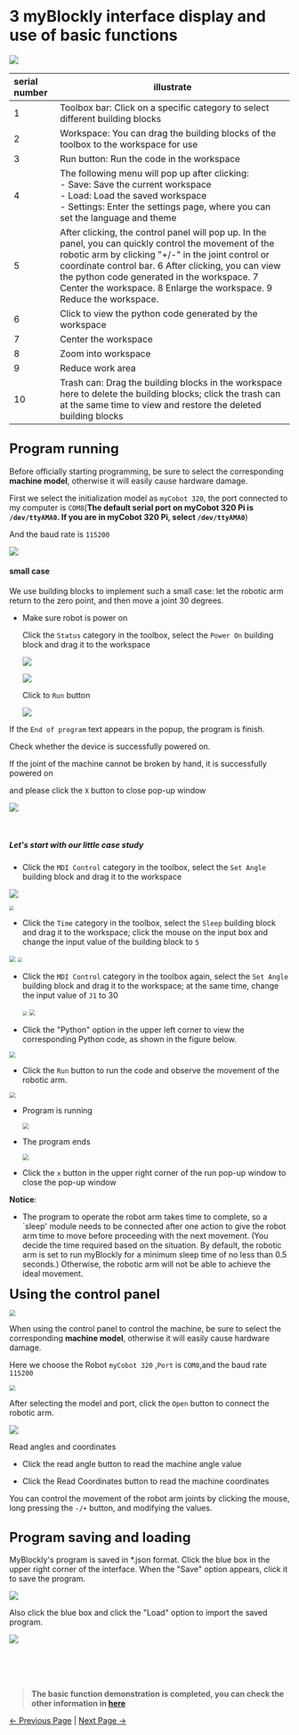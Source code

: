 # 3 myBlockly interface display and use of basic functions

<img src="../../../../resources/5-BasicApplication/5.2.1/pi/img/interface/1.png" />





| serial number | illustrate                                                   |
| :------------ | ------------------------------------------------------------ |
| 1             | Toolbox bar: Click on a specific category to select different building blocks |
| 2             | Workspace: You can drag the building blocks of the toolbox to the workspace for use |
| 3             | Run button: Run the code in the workspace                    |
| 4             | The following menu will pop up after clicking:<br /> - Save: Save the current workspace<br /> - Load: Load the saved workspace<br /> - Settings: Enter the settings page, where you can set the language and theme |
| 5             | After clicking, the control panel will pop up. In the panel, you can quickly control the movement of the robotic arm by clicking "+/-" in the joint control or coordinate control bar. 6 After clicking, you can view the python code generated in the workspace. 7 Center the workspace. 8 Enlarge the workspace. 9 Reduce the workspace. |
| 6             | Click to view the python code generated by the workspace     |
| 7             | Center the workspace                                         |
| 8             | Zoom into workspace                                          |
| 9             | Reduce work area                                             |
| 10            | Trash can: Drag the building blocks in the workspace here to delete the building blocks; click the trash can at the same time to view and restore the deleted building blocks |





## **<font size=5>Program running</font>**

Before officially starting programming, be sure to select the corresponding **machine model**, otherwise it will easily cause hardware damage.

First  we select the initialization model as `myCobot 320`, the port connected to my computer is `COM8`(**The default serial port on myCobot 320 Pi is `/dev/ttyAMA0`. If you are in myCobot 320 Pi, select  `/dev/ttyAMA0`**)

And the baud rate is `115200`

![](../../../../resources/5-BasicApplication/5.2.1/pi/img/interface/2.png)



#### small case

We use building blocks to implement such a small case: let the robotic arm return to the zero point, and then move a joint 30 degrees.

- Make sure robot is power on

  Click the `Status` category in the toolbox, select the `Power On` building block and drag it to the workspace

  ![](../../../../resources/5-BasicApplication/5.2.1/pi/img/power_on1.png)





  ![](../../../../resources/5-BasicApplication/5.2.1/pi/img/power_on2.png)



  Click to `Run` button

  ![](../../../../resources/5-BasicApplication/5.2.1/pi/img/power_on3.png)



If the `End of program` text appears in the popup, the program is finish.

Check whether the device is successfully powered on.

If the joint of the machine cannot be broken by hand, it is successfully powered on



and please click the `X` button to close  pop-up window

![](../../../../resources/5-BasicApplication/5.2.1/pi/img/power_on_finish.png)

​



##### Let's start with our little case study

- Click the `MDI Control` category in the toolbox, select the `Set Angle` building block and drag it to the workspace

![](../../../../resources/5-BasicApplication/5.2.1/pi/img/interface/小案例1.png)

<img src="../../../../resources/5-BasicApplication/5.2.1/pi/img/interface/小案例2.png" style="zoom:50%;" />

- Click the `Time` category in the toolbox, select the `Sleep` building block and drag it to the workspace; click the mouse on the input box and change the input value of the building block to `5`

<img src="../../../../resources/5-BasicApplication/5.2.1/pi/img/interface/小案例3.png" style="zoom:67%;" />

<img src="../../../../resources/5-BasicApplication/5.2.1/pi/img/interface/小案例4.png" style="zoom: 50%;" />

- Click the `MDI Control` category in the toolbox again, select the `Set Angle` building block and drag it to the workspace; at the same time, change the input value of `J1` to 30

  <img src="../../../../resources/5-BasicApplication/5.2.1/pi/img/interface/小案例5.png" style="zoom: 50%;" />



  <img src="../../../../resources/5-BasicApplication/5.2.1/pi/img/interface/小案例6.png" style="zoom: 67%;" />





- Click the "Python" option in the upper left corner to view the corresponding Python code, as shown in the figure below.

<img src="../../../../resources/5-BasicApplication/5.2.1/pi/img/interface/小案例代码.png" style="zoom:67%;" />



- Click the `Run` button to run the code and observe the movement of the robotic arm.

<img src="../../../../resources/5-BasicApplication/5.2.1/pi/img/interface/run.png" style="zoom:67%;" />



- Program is running

  <img src="../../../../resources/5-BasicApplication/5.2.1/pi/img/interface/run1.png" style="zoom:67%;" />

- The program ends

  <img src="../../../../resources/5-BasicApplication/5.2.1/pi/img/interface/run2.png" style="zoom:67%;" />



- Click the `x` button in the upper right corner of the run pop-up window to close the pop-up window



**Notice**:

- The program to operate the robot arm takes time to complete, so a `sleep' module needs to be connected after one action to give the robot arm time to move before proceeding with the next movement. (You decide the time required based on the situation. By default, the robotic arm is set to run myBlockly for a minimum sleep time of no less than 0.5 seconds.) Otherwise, the robotic arm will not be able to achieve the ideal movement.



**<font size=5>Using the control panel</font>**



<img src="../../../../resources/5-BasicApplication/5.2.1/pi/img/interface/open_qm.png" style="zoom:67%;" />







When using the control panel to control the machine, be sure to select the corresponding **machine model**, otherwise it will easily cause hardware damage.



Here we choose the Robot `myCobot 320` ,`Port` is `COM8`,and the baud rate `115200`

<img src="../../../../resources/5-BasicApplication/5.2.1/pi/img/interface/qm.png" style="zoom: 67%;" />



After selecting the model and port, click the `Open` button to connect the robotic arm.

![](../../../../resources/5-BasicApplication/5.2.1/pi/img/interface/open.png)

Read angles and coordinates

- Click the read angle button to read the machine angle value

- Click the Read Coordinates button to read the machine coordinates



You can control the movement of the robot arm joints by clicking the mouse, long pressing the `-/+` button, and modifying the values.





## **<font size=5>Program saving and loading</font>**

MyBlockly's program is saved in *.json format. Click the blue box in the upper right corner of the interface. When the "Save" option appears, click it to save the program.

<img src="../../../../resources/5-BasicApplication/5.2.1/pi/img/interface/save.png" />





Also click the blue box and click the "Load" option to import the saved program.

<img src="../../../../resources/5-BasicApplication/5.2.1/pi/img/interface/load.png" />

<br/>
<br/>
<br/>
<br/>
<br/>


>**The basic function demonstration is completed, you can check the other information in [here](https://download-elephantrobotics.oss-cn-shenzhen.aliyuncs.com/software/myblockly/README/myblockly%E4%BD%BF%E7%94%A8%E8%AF%B4%E6%98%8E%E4%B9%A6-en.pdf)**






 [← Previous Page](./2-install_uninstall.md) | [Next Page →](./4-ControlRGB.md)
